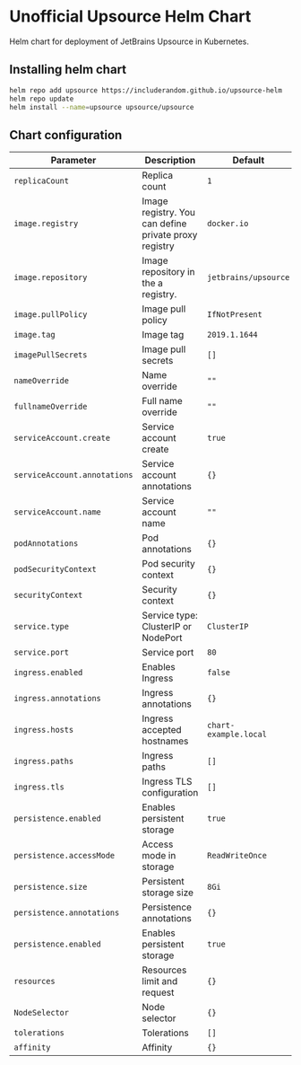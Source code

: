 # Unofficial Upsource Helm Chart

Helm chart for deployment of JetBrains Upsource in Kubernetes.

## Installing helm chart

```bash
helm repo add upsource https://includerandom.github.io/upsource-helm
helm repo update
helm install --name=upsource upsource/upsource
```

## Chart configuration

| Parameter                         | Description                                                        | Default               |
| --------------------------------- | ------------------------------------------------------------------ | --------------------- |
| `replicaCount`                    | Replica count                                                      | `1`                   |
| `image.registry`                  | Image registry. You can define private proxy registry              | `docker.io`           |
| `image.repository`                | Image repository in the a registry.                                | `jetbrains/upsource`  |
| `image.pullPolicy`                | Image pull policy                                                  | `IfNotPresent`        |
| `image.tag`                       | Image tag                                                          | `2019.1.1644`         |
| `imagePullSecrets`                | Image pull secrets                                                 | `[]`                  |
| `nameOverride`                    | Name override                                                      | `""`                  |
| `fullnameOverride`                | Full name override                                                 | `""`                  |
| `serviceAccount.create`           | Service account create                                             | `true`                |
| `serviceAccount.annotations`      | Service account annotations                                        | `{}`                  |
| `serviceAccount.name`             | Service account name                                               | `""`                  |
| `podAnnotations`                  | Pod annotations                                                    | `{}`                  |
| `podSecurityContext`              | Pod security context                                               | `{}`                  |
| `securityContext`                 | Security context                                                   | `{}`                  |
| `service.type`                    | Service type: ClusterIP or NodePort                                | `ClusterIP`           |
| `service.port`                    | Service port                                                       | `80`                  |
| `ingress.enabled`                 | Enables Ingress                                                    | `false`               |
| `ingress.annotations`             | Ingress annotations                                                | `{}`                  |
| `ingress.hosts`                   | Ingress accepted hostnames                                         | `chart-example.local` |
| `ingress.paths`                   | Ingress paths                                                      | `[]`                  |
| `ingress.tls`                     | Ingress TLS configuration                                          | `[]`                  |
| `persistence.enabled`             | Enables persistent storage                                         | `true`                |
| `persistence.accessMode`          | Access mode in storage                                             | `ReadWriteOnce`       |
| `persistence.size`                | Persistent storage size                                            | `8Gi`                 |
| `persistence.annotations`         | Persistence annotations                                            | `{}`                  |
| `persistence.enabled`             | Enables persistent storage                                         | `true`                |
| `resources`                       | Resources limit and request                                        | `{}`                  |
| `NodeSelector`                    | Node selector                                                      | `{}`                  |
| `tolerations`                     | Tolerations                                                        | `[]`                  |
| `affinity`                        | Affinity                                                           | `{}`                  |
